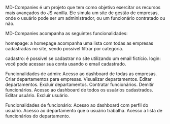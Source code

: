 MD-Companies é um projeto que tem como objetivo exercitar os recursos mais avançados do JS vanilla. Ele simula um site de gestão de empresas, onde o usuário pode ser um administrador, ou um funcionário contratado ou não.

MD-Companies acompanha as seguintes funcionalidades:

homepage: a homepage acompanha uma lista com todas as empresas cadastradas no site, sendo possível filtrar por categoria.

cadastro: é possível se cadastrar no site utilizando um email fictício.
login: você pode acessar sua conta usando o email cadastrado.

Funcionalidades de admin: 
Acesso ao dashboard de todas as empresas. 
Criar departamentos para empresas.
Visualizar departamentos.
Editar departamentos.
Excluir departamentos.
Contratar funcionários.
Demitir funcionários.
Acesso ao dashboard de todos os usuários cadastrados.
Editar usuário.
Excluir usuário.

Funcionalidades de funcionário:
Acesso ao dashboard com perfil do usuário.
Acesso ao departamento que o usuário trabalha.
Acesso a lista de funcionários do departamento.


